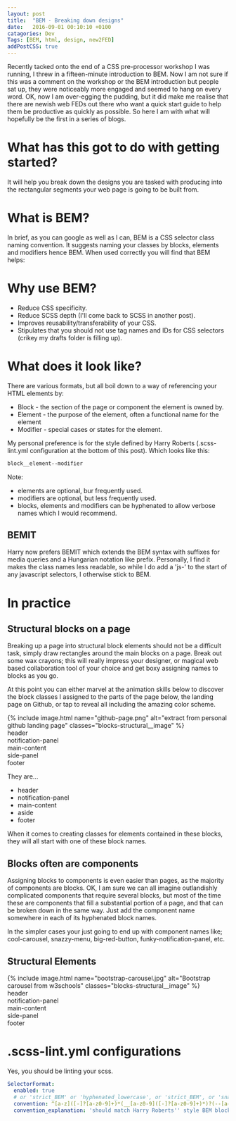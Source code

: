 ```yaml
---
layout: post
title:  "BEM - Breaking down designs"
date:   2016-09-01 00:10:10 +0100
catagories: Dev
Tags: [BEM, html, design, new2FED]
addPostCSS: true
---
```

Recently tacked onto the end of a CSS pre-processor workshop I was running, I threw in a fifteen-minute introduction to BEM. Now I am not sure if this was a comment on the workshop or the BEM introduction but people sat up, they were noticeably more engaged and seemed to hang on every word. OK, now I am over-egging the pudding, but it did make me realise that there are newish web FEDs out there who want a quick start guide to help them be productive as quickly as possible. So here I am with what will hopefully be the first in a series of blogs.

# What has this got to do with getting started?
It will help you break down the designs you are tasked with producing into the rectangular segments your web page is going to be built from.

# What is BEM?
In brief, as you can google as well as I can, BEM is a CSS selector class naming convention. It suggests naming your classes by blocks, elements and modifiers hence BEM. When used correctly you will find that BEM helps:

# Why use BEM?
- Reduce CSS specificity.
- Reduce SCSS depth (I'll come back to SCSS in another post).
- Improves reusability/transferability of your CSS.
- Stipulates that you should not use tag names and IDs for CSS selectors (crikey my drafts folder is filling up).

# What does it look like?

There are various formats, but all boil down to a way of referencing your HTML elements by:
- Block - the section of the page or component the element is owned by.
- Element - the purpose of the element, often a functional name for the element
- Modifier - special cases or states for the element.

My personal preference is for the style defined by Harry Roberts (.scss-lint.yml configuration at the bottom of this post). Which looks like this:

```css
block__element--modifier
```

Note:
- elements are optional, bur frequently used.
- modifiers are optional, but less frequently used.
- blocks, elements and modifiers can be hyphenated to allow verbose names which I would recommend.


## BEMIT
Harry now prefers BEMIT which extends the BEM syntax with suffixes for media queries and a Hungarian notation like prefix. Personally, I find it makes the class names less readable, so while I do add a 'js-' to the start of any javascript selectors, I otherwise stick to BEM.

# In practice

## Structural blocks on a page

Breaking up a page into structural block elements should not be a difficult task, simply draw rectangles around the main blocks on a page. Break out some wax crayons; this will really impress your designer, or magical web based collaboration tool of your choice and get boxy assigning names to blocks as you go.

At this point you can either marvel at the animation skills below to discover the block classes I assigned to the parts of the page below, the landing page on Github, or tap to reveal all including the amazing color scheme.

<div class="blocks-structural__container" tabindex="0">
{% include image.html name="github-page.png" alt="extract from personal github landing page" classes="blocks-structural__image" %}
  <div class="blocks-structural__navigation centered"><span class="blocks-structural__text">header</span></div>
  <div class="blocks-structural__notification centered"><span class="blocks-structural__text centered">notification-panel</span></div>
  <div class="blocks-structural__main centered"><span class="blocks-structural__text">main-content</span></div>
  <div class="blocks-structural__side-panel centered"><span class="blocks-structural__text">side-panel</span></div>
  <div class="blocks-structural__footer centered"><span class="blocks-structural__text">footer</span></div>
</div>

They are...

- header
- notification-panel
- main-content
- aside
- footer

When it comes to creating classes for elements contained in these blocks, they will all start with one of these block names.

## Blocks often are components

Assigning blocks to components is even easier than pages, as the majority of components are blocks. OK, I am sure we can all imagine outlandishly complicated components that require several blocks, but most of the time these are components that fill a substantial portion of a page, and that can be broken down in the same way. Just add the component name somewhere in each of its hyphenated block names.

In the simpler cases your just going to end up with component names like; cool-carousel, snazzy-menu, big-red-button, funky-notification-panel, etc.

## Structural Elements

<div class="blocks-structural__container" tabindex="0">
{% include image.html name="bootstrap-carousel.jpg" alt="Bootstrap carousel from w3schools" classes="blocks-structural__image" %}
  <div class="blocks-structural__navigation centered"><span class="blocks-structural__text">header</span></div>
  <div class="blocks-structural__notification centered"><span class="blocks-structural__text centered">notification-panel</span></div>
  <div class="blocks-structural__main centered"><span class="blocks-structural__text">main-content</span></div>
  <div class="blocks-structural__side-panel centered"><span class="blocks-structural__text">side-panel</span></div>
  <div class="blocks-structural__footer centered"><span class="blocks-structural__text">footer</span></div>
</div>

# .scss-lint.yml configurations
Yes, you should be linting your scss.

```yaml
SelectorFormat:
  enabled: true
  # or 'strict_BEM' or 'hyphenated_lowercase', or 'strict_BEM', or 'snake_case', or 'camel_case', or a regex pattern
  convention: ^[a-z]([-]?[a-z0-9]+)*(__[a-z0-9]([-]?[a-z0-9]+)*)?(--[a-z0-9]([-]?[a-z0-9]+)*)?$
  convention_explanation: 'should match Harry Roberts'' style BEM block[__element][--modifier]'
```
